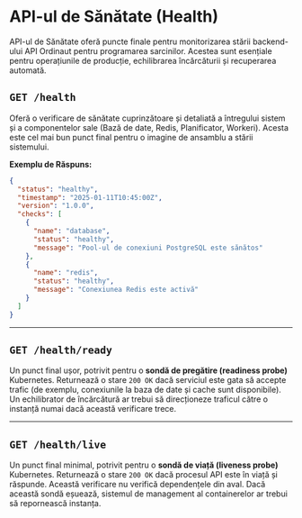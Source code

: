 # API-ul de Sănătate (Health)

API-ul de Sănătate oferă puncte finale pentru monitorizarea stării backend-ului API Ordinaut pentru programarea sarcinilor. Acestea sunt esențiale pentru operațiunile de producție, echilibrarea încărcăturii și recuperarea automată.

## `GET /health`

Oferă o verificare de sănătate cuprinzătoare și detaliată a întregului sistem și a componentelor sale (Bază de date, Redis, Planificator, Workeri). Acesta este cel mai bun punct final pentru o imagine de ansamblu a stării sistemului.

**Exemplu de Răspuns:**
```json
{
  "status": "healthy",
  "timestamp": "2025-01-11T10:45:00Z",
  "version": "1.0.0",
  "checks": [
    {
      "name": "database",
      "status": "healthy",
      "message": "Pool-ul de conexiuni PostgreSQL este sănătos"
    },
    {
      "name": "redis",
      "status": "healthy",
      "message": "Conexiunea Redis este activă"
    }
  ]
}
```

---

## `GET /health/ready`

Un punct final ușor, potrivit pentru o **sondă de pregătire (readiness probe)** Kubernetes. Returnează o stare `200 OK` dacă serviciul este gata să accepte trafic (de exemplu, conexiunile la baza de date și cache sunt disponibile). Un echilibrator de încărcătură ar trebui să direcționeze traficul către o instanță numai dacă această verificare trece.

---

## `GET /health/live`

Un punct final minimal, potrivit pentru o **sondă de viață (liveness probe)** Kubernetes. Returnează o stare `200 OK` dacă procesul API este în viață și răspunde. Această verificare nu verifică dependențele din aval. Dacă această sondă eșuează, sistemul de management al containerelor ar trebui să repornească instanța.
